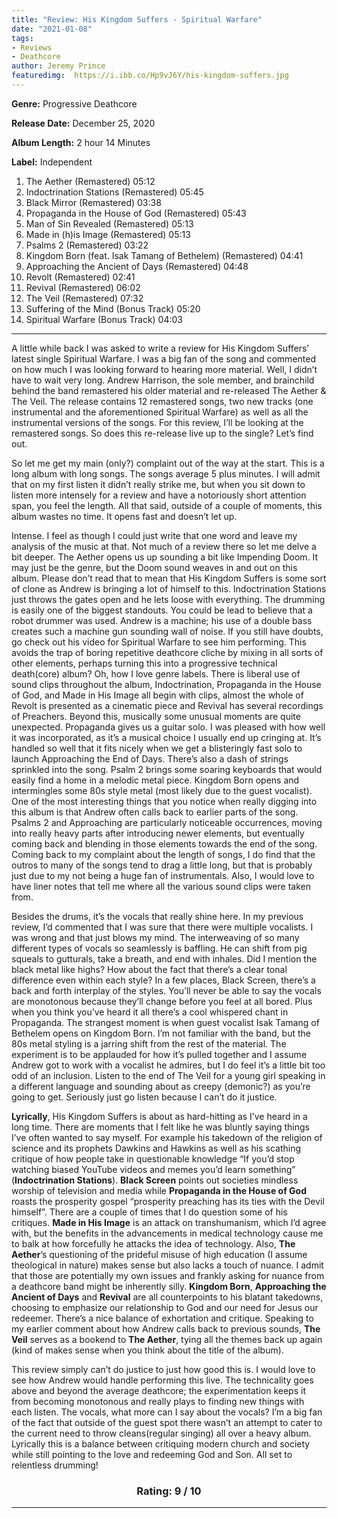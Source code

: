 ```yaml
---
title: "Review: His Kingdom Suffers - Spiritual Warfare"
date: "2021-01-08"
tags:
- Reviews
- Deathcore
author: Jeremy Prince
featuredimg:  https://i.ibb.co/Hp9vJ6Y/his-kingdom-suffers.jpg
---
```


**Genre:** Progressive Deathcore

**Release Date:** December 25, 2020

**Album Length:** 2 hour 14 Minutes

**Label:** Independent

1. The Aether (Remastered) 05:12 
2. Indoctrination Stations (Remastered) 05:45 
3. Black Mirror (Remastered) 03:38 
4. Propaganda in the House of God (Remastered) 05:43 
5. Man of Sin Revealed (Remastered) 05:13 
6. Made in (h)is Image (Remastered) 05:13 
7. Psalms 2 (Remastered) 03:22 
8. Kingdom Born (feat. Isak Tamang of Bethelem) (Remastered) 04:41 
9. Approaching the Ancient of Days (Remastered) 04:48 
10. Revolt (Remastered) 02:41 
11. Revival (Remastered) 06:02 
12. The Veil (Remastered) 07:32 
13. Suffering of the Mind (Bonus Track) 05:20 
14. Spiritual Warfare (Bonus Track) 04:03 

<hr>

A little while back I was asked to write a review for His Kingdom Suffers’ latest single Spiritual Warfare. I was a big fan of the song and commented on how much I was looking forward to hearing more material. Well, I didn’t have to wait very long. Andrew Harrison, the sole member, and brainchild behind the band remastered his older material and re-released The Aether & The Veil. The release contains 12 remastered songs, two new tracks (one instrumental and the aforementioned Spiritual Warfare) as well as all the instrumental versions of the songs. For this review, I’ll be looking at the remastered songs. So does this re-release live up to the single? Let’s find out.

So let me get my main (only?) complaint out of the way at the start. This is a long album with long songs. The songs average 5 plus minutes. I will admit that on my first listen it didn’t really strike me, but when you sit down to listen more intensely for a review and have a notoriously short attention span, you feel the length. All that said, outside of a couple of moments, this album wastes no time. It opens fast and doesn’t let up.

Intense. I feel as though I could just write that one word and leave my analysis of the music at that. Not much of a review there so let me delve a bit deeper. The Aether opens us up sounding a bit like Impending Doom. It may just be the genre, but the Doom sound weaves in and out on this album. Please don’t read that to mean that His Kingdom Suffers is some sort of clone as Andrew is bringing a lot of himself to this. Indoctrination Stations just throws the gates open and he lets loose with everything. The drumming is easily one of the biggest standouts. You could be lead to believe that a robot drummer was used. Andrew is a machine; his use of a double bass creates such a machine gun sounding wall of noise. If you still have doubts, go check out his video for Spiritual Warfare to see him performing. This avoids the trap of boring repetitive deathcore cliche by mixing in all sorts of other elements, perhaps turning this into a progressive technical death(core) album? Oh, how I love genre labels. There is liberal use of sound clips throughout the album, Indoctrination, Propaganda in the House of God, and Made in His Image all begin with clips, almost the whole of Revolt is presented as a cinematic piece and Revival has several recordings of Preachers. Beyond this, musically some unusual moments are quite unexpected. Propaganda gives us a guitar solo. I was pleased with how well it was incorporated, as it’s a musical choice I usually end up cringing at. It’s handled so well that it fits nicely when we get a blisteringly fast solo to launch Approaching the End of Days. There’s also a dash of strings sprinkled into the song. Psalm 2 brings some soaring keyboards that would easily find a home in a melodic metal piece. Kingdom Born opens and intermingles some 80s style metal (most likely due to the guest vocalist). One of the most interesting things that you notice when really digging into this album is that Andrew often calls back to earlier parts of the song. Psalms 2 and Approaching are particularly noticeable occurrences, moving into really heavy parts after introducing newer elements, but eventually coming back and blending in those elements towards the end of the song. Coming back to my complaint about the length of songs, I do find that the outros to many of the songs tend to drag a little long, but that is probably just due to my not being a huge fan of instrumentals. Also, I would love to have liner notes that tell me where all the various sound clips were taken from.

Besides the drums, it’s the vocals that really shine here. In my previous review, I’d commented that I was sure that there were multiple vocalists. I was wrong and that just blows my mind. The interweaving of so many different types of vocals so seamlessly is baffling. He can shift from pig squeals to gutturals, take a breath, and end with inhales. Did I mention the black metal like highs? How about the fact that there’s a clear tonal difference even within each style? In a few places, Black Screen, there’s a back and forth interplay of the styles. You’ll never be able to say the vocals are monotonous because they’ll change before you feel at all bored. Plus when you think you’ve heard it all there’s a cool whispered chant in Propaganda. The strangest moment is when guest vocalist Isak Tamang of Bethelem opens on Kingdom Born. I’m not familiar with the band, but the 80s metal styling is a jarring shift from the rest of the material. The experiment is to be applauded for how it’s pulled together and I assume Andrew got to work with a vocalist he admires, but I do feel it’s a little bit too odd of an inclusion. Listen to the end of The Veil for a young girl speaking in a different language and sounding about as creepy (demonic?) as you’re going to get. Seriously just go listen because I can’t do it justice. 

**Lyrically**, His Kingdom Suffers is about as hard-hitting as I’ve heard in a long time. There are moments that I felt like he was bluntly saying things I’ve often wanted to say myself. For example his takedown of the religion of science and its prophets Dawkins and Hawkins as well as his scathing critique of how people take in questionable knowledge “If you’d stop watching biased YouTube videos and memes you’d learn something” (**Indoctrination Stations**). **Black Screen** points out societies mindless worship of television and media while **Propaganda in the House of God** roasts the prosperity gospel “prosperity preaching has its ties with the Devil himself”. There are a couple of times that I do question some of his critiques. **Made in His Image** is an attack on transhumanism, which I’d agree with, but the benefits in the advancements in medical technology cause me to balk at how forcefully he attacks the idea of technology. Also, **The Aether**’s questioning of the prideful misuse of high education (I assume theological in nature) makes sense but also lacks a touch of nuance. I admit that those are potentially my own issues and frankly asking for nuance from a deathcore band might be inherently silly. **Kingdom Born**, **Approaching the Ancient of Days** and **Revival** are all counterpoints to his blatant takedowns, choosing to emphasize our relationship to God and our need for Jesus our redeemer. There’s a nice balance of exhortation and critique. Speaking to my earlier comment about how Andrew calls back to previous sounds, **The Veil** serves as a bookend to **The Aether**, tying all the themes back up again (kind of makes sense when you think about the title of the album).

This review simply can’t do justice to just how good this is. I would love to see how Andrew would handle performing this live. The technicality goes above and beyond the average deathcore; the experimentation keeps it from becoming monotonous and really plays to finding new things with each listen. The vocals, what more can I say about the vocals? I’m a big fan of the fact that outside of the guest spot there wasn’t an attempt to cater to the current need to throw cleans(regular singing) all over a heavy album. Lyrically this is a balance between critiquing modern church and society while still pointing to the love and redeeming God and Son. All set to relentless drumming!

<h3 style="text-align:center;">Rating: 9 / 10</h3>

<hr>



